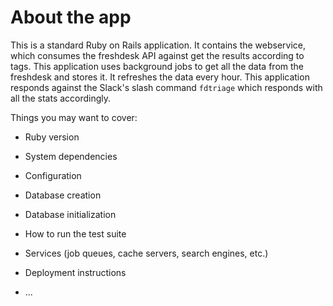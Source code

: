 # About the app

This is a standard Ruby on Rails application. It contains the webservice, which consumes the freshdesk API against get the results according to tags. This application uses background jobs to get all the data from the freshdesk and stores it. It refreshes the data every hour. This application responds against the Slack's slash command `fdtriage` which responds with all the stats accordingly.

Things you may want to cover:

* Ruby version

* System dependencies

* Configuration

* Database creation

* Database initialization

* How to run the test suite

* Services (job queues, cache servers, search engines, etc.)

* Deployment instructions

* ...
